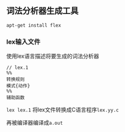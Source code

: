 ## 词法分析器生成工具

`apt-get install flex`

### lex输入文件

使用lex语言描述将要生成的词法分析器

```
// lex.1
%%
转换规则
模式{动作}
%%
辅助函数
```

`lex lex.1` 将lex文件转换成C语言程序`lex.yy.c`

再被编译器编译成`a.out`
